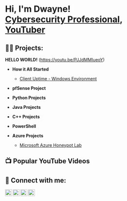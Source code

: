 <h1>Hi, I'm Dwayne! <br/> <a href="https://www.linkedin.com/in/clarkedwaynem/">Cybersecurity Professional</a>, <a href="https://www.youtube.com/@DwayneMClarke">YouTuber</a></h1>

<h2>👨‍💻 Projects:</h2>

<b>HELLO WORLD!</b> (https://youtu.be/PJJdMMIueoY)

- <b>How it All Started</b>
   - [Client Uptime - Windows Environment](https://github.com/DwayneMClarke/batchScriptClientUptime)

- <b>pfSense Project</b>
    
- <b>Python Projects</b>

- <b>Java Projects</b>

- <b>C++ Projects</b>
  
- <b>PowerShell</b>

- <b>Azure Projects</b>
   - [Microsoft Azure Honeypot Lab](https://github.com/DwayneMClarke/AzureSentinelHoneyPotLab)


  


<h2>📺 Popular YouTube Videos</h2>


<h2> 🤳 Connect with me:</h2>

[<img align="left" alt="DwayneMClarke | YouTube" width="22px" src="https://cdn.jsdelivr.net/npm/simple-icons@v3/icons/youtube.svg" />][youtube]
[<img align="left" alt="DwayneMClarke | Twitter" width="22px" src="https://cdn.jsdelivr.net/npm/simple-icons@v3/icons/twitter.svg" />][twitter]
[<img align="left" alt="DwayneMClarke | LinkedIn" width="22px" src="https://cdn.jsdelivr.net/npm/simple-icons@v3/icons/linkedin.svg" />][linkedin]
[<img align="left" alt="DwayneMClarke | Instagram" width="22px" src="https://cdn.jsdelivr.net/npm/simple-icons@v3/icons/instagram.svg" />][instagram]


[twitter]: https://twitter.com/dwaynemclarke
[youtube]: https://www.youtube.com/@dwaynemclarke
[instagram]: https://www.instagram.com/dwaynemclarke/
[linkedin]: https://www.linkedin.com/in/clarkedwaynem/

<!--
**dwaynemclarke/dwaynemclarke** is a ✨ _special_ ✨ repository because its `README.md` (this file) appears on your GitHub profile.

Here are some ideas to get you started:

- 🔭 I’m currently working on ...
- 🌱 I’m currently learning ...
- 👯 I’m looking to collaborate on ...
- 🤔 I’m looking for help with ...
- 💬 Ask me about ...
- 📫 How to reach me: ...
- ⚡ Fun fact: ...
-->
